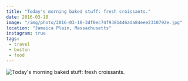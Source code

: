 ```yaml
---
title: "Today's morning baked stuff: fresh croissants."
date: 2016-03-18
image: "/img/photo/2016-03-18-3df0ec74f9381446ada84eee2310792e.jpg"
location: "Jamaica Plain, Massachusetts"
instagram: true
tags:
 - travel
 - boston
 - food
---
```


![Today's morning baked stuff: fresh croissants.](/img/photo/2016-03-18-3df0ec74f9381446ada84eee2310792e.jpg)
